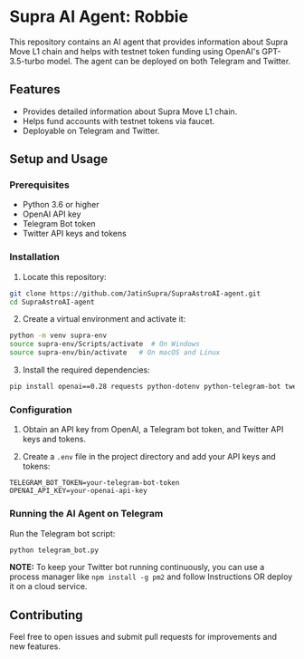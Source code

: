 # Supra AI Agent: Robbie

This repository contains an AI agent that provides information about Supra Move L1 chain and helps with testnet token funding using OpenAI's GPT-3.5-turbo model. The agent can be deployed on both Telegram and Twitter.

## Features

- Provides detailed information about Supra Move L1 chain.
- Helps fund accounts with testnet tokens via faucet.
- Deployable on Telegram and Twitter.

## Setup and Usage

### Prerequisites

- Python 3.6 or higher
- OpenAI API key
- Telegram Bot token
- Twitter API keys and tokens

### Installation

1. Locate this repository:

```bash
git clone https://github.com/JatinSupra/SupraAstroAI-agent.git
cd SupraAstroAI-agent
```

2. Create a virtual environment and activate it:

```bash
python -m venv supra-env
source supra-env/Scripts/activate  # On Windows
source supra-env/bin/activate   # On macOS and Linux
```

3. Install the required dependencies:

```bash
pip install openai==0.28 requests python-dotenv python-telegram-bot tweepy
```

### Configuration
1. Obtain an API key from OpenAI, a Telegram bot token, and Twitter API keys and tokens.

2. Create a `.env` file in the project directory and add your API keys and tokens:

```
TELEGRAM_BOT_TOKEN=your-telegram-bot-token
OPENAI_API_KEY=your-openai-api-key
```

### Running the AI Agent on Telegram
Run the Telegram bot script:

```bash
python telegram_bot.py
```

**NOTE:** To keep your Twitter bot running continuously, you can use a process manager like `npm install -g pm2` and follow Instructions OR deploy it on a cloud service.

## Contributing
Feel free to open issues and submit pull requests for improvements and new features.
